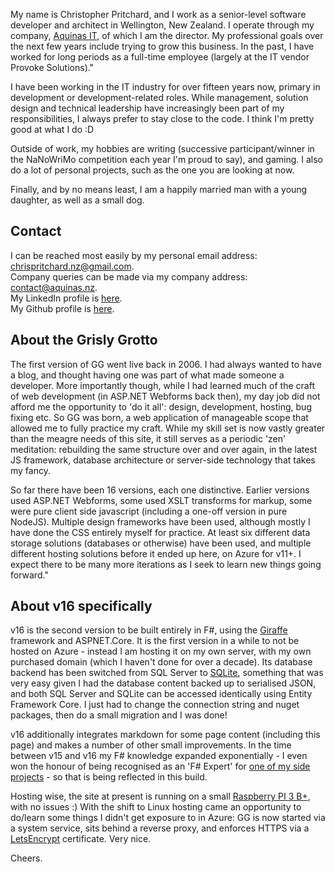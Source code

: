 ﻿My name is Christopher Pritchard, and I work as a senior-level software developer and architect in Wellington, New Zealand. 
I operate through my company, [Aquinas IT](https://aquinas.nz), of which I am the director. My professional goals over the next few years include trying to grow this business.
In the past, I have worked for long periods as a full-time employee (largely at the IT vendor Provoke Solutions)."

I have been working in the IT industry for over fifteen years now, primary in development or development-related roles. While management, solution design and technical leadership have increasingly been part of my responsibilities, I always prefer to stay close to the code. I think I'm pretty good at what I do :D

Outside of work, my hobbies are writing (successive participant/winner in the NaNoWriMo competition each year I'm proud to say), and gaming. I also do a lot of personal projects, such as the one you are looking at now.

Finally, and by no means least, I am a happily married man with a young daughter, as well as a small dog.

## Contact

I can be reached most easily by my personal email address: [chrispritchard.nz@gmail.com](mailto:chrispritchard.nz@gmail.com).<br/>
Company queries can be made via my company address: [contact@aquinas.nz](mailto:contact@aquinas.nz).<br/>
My LinkedIn profile is [here](https://nz.linkedin.com/pub/christopher-pritchard/a/9b6/a66).<br/>
My Github profile is [here](https://github.com/ChrisPritchard).

## About the Grisly Grotto

The first version of GG went live back in 2006. I had always wanted to have a blog, and thought having one was part of what made someone a developer.
More importantly though, while I had learned much of the craft of web development (in ASP.NET Webforms back then), my day job did not afford me the opportunity to 'do it all': design, development, hosting, bug fixing etc. 
So GG was born, a web application of manageable scope that allowed me to fully practice my craft. 
While my skill set is now vastly greater than the meagre needs of this site, it still serves as a periodic 'zen' meditation: rebuilding the same structure over and over again, in the latest JS framework, database architecture or server-side technology that takes my fancy.

So far there have been 16 versions, each one distinctive. Earlier versions used ASP.NET Webforms, some used XSLT transforms for markup, some were pure client side javascript (including a one-off version in pure NodeJS). 
Multiple design frameworks have been used, although mostly I have done the CSS entirely myself for practice. At least six different data storage solutions (databases or otherwise) have been used, and multiple different hosting solutions before it ended up here, on Azure for v11+. 
I expect there to be many more iterations as I seek to learn new things going forward."

## About v16 specifically

v16 is the second version to be built entirely in F#, using the [Giraffe](https://github.com/giraffe-fsharp/Giraffe) framework and ASPNET.Core. It is the first version in a while to not be hosted on Azure - instead I am hosting it on my own server, with my own purchased domain (which I haven't done for over a decade). Its database backend has been switched from SQL Server to [SQLite](https://www.sqlite.org/index.html), something that was very easy given I had the database content backed up to serialised JSON, and both SQL Server and SQLite can be accessed identically using Entity Framework Core. I just had to change the connection string and nuget packages, then do a small migration and I was done!

v16 additionally integrates markdown for some page content (including this page) and makes a number of other small improvements. In the time between v15 and v16 my F# knowledge expanded exponentially - I even won the honour of being recognised as an 'F# Expert' for [one of my side projects](https://github.com/ChrisPritchard/FSH) - so that is being reflected in this build.

Hosting wise, the site at present is running on a small [Raspberry PI 3 B+](https://www.raspberrypi.org/products/raspberry-pi-3-model-b-plus/), with no issues :) With the shift to Linux hosting came an opportunity to do/learn some things I didn't get exposure to in Azure: GG is now started via a system service, sits behind a reverse proxy, and enforces HTTPS via a [LetsEncrypt](https://letsencrypt.org/) certificate. Very nice.

Cheers.
